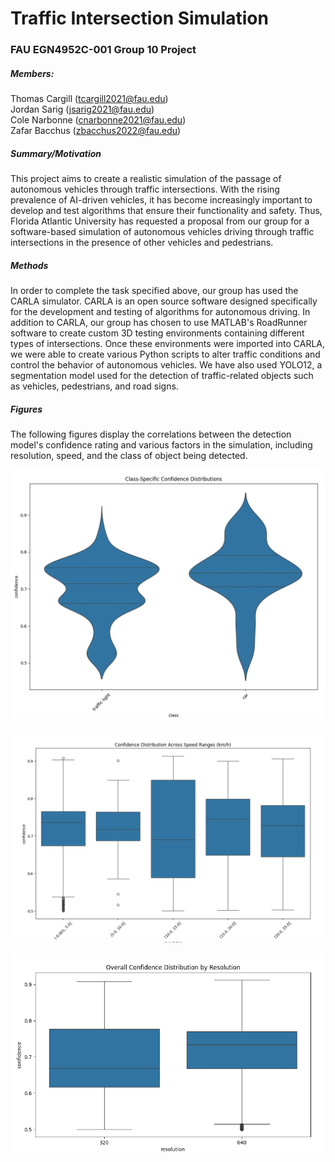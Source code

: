 # Traffic Intersection Simulation
### FAU EGN4952C-001 Group 10 Project
##### Members: 
Thomas Cargill (tcargill2021@fau.edu)  
Jordan Sarig (jsarig2021@fau.edu)  
Cole Narbonne (cnarbonne2021@fau.edu)  
Zafar Bacchus (zbacchus2022@fau.edu)  

##### Summary/Motivation
This project aims to create a realistic simulation of the passage of autonomous vehicles through traffic intersections. With the rising prevalence of AI-driven vehicles, it has become increasingly important to develop and test algorithms that ensure their functionality and safety. Thus, Florida Atlantic University has requested a proposal from our group for a software-based simulation of autonomous vehicles driving through traffic intersections in the presence of other vehicles and pedestrians.

##### Methods
In order to complete the task specified above, our group has used the CARLA simulator. CARLA is an open source software designed specifically for the development and testing of algorithms for autonomous driving. In addition to CARLA, our group has chosen to use MATLAB's RoadRunner software to create custom 3D testing environments containing different types of intersections. Once these environments were imported into CARLA, we were able to create various Python scripts to alter traffic conditions and control the behavior of autonomous vehicles. We have also used YOLO12, a segmentation model used for the detection of traffic-related objects such as vehicles, pedestrians, and road signs.

##### Figures
The following figures display the correlations between the detection model's confidence rating and various factors in the simulation, including resolution, speed, and the class of object being detected.

![alt text](https://github.com/Cole0903/EMS-Traffic-Simulator/blob/main/Figures/Class-Specific%20Confidence%20Distributions.png "Class Specific Confidence Distributions")

![alt text](https://github.com/Cole0903/EMS-Traffic-Simulator/blob/main/Figures/Confidence%20Distribution%20Across%20Speed%20Ranges.png "Confidence Distribution Across Speed Ranges (km/h)")

![alt text](https://github.com/Cole0903/EMS-Traffic-Simulator/blob/main/Figures/Overall%20Confidence%20Distribution%20by%20Resolution.png "Overall Confidence Distribution by Resolution")
